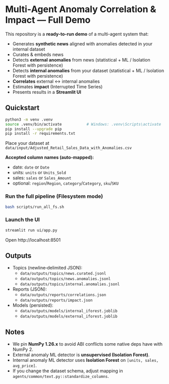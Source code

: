 # Multi‑Agent Anomaly Correlation & Impact — Full Demo

This repository is a **ready-to-run demo** of a multi-agent system that:
- Generates **synthetic news** aligned with anomalies detected in your internal dataset
- Curates & embeds news
- Detects **external anomalies** from news (statistical + ML / Isolation Forest with persistence)
- Detects **internal anomalies** from your dataset (statistical + ML / Isolation Forest with persistence)
- **Correlates** external ↔ internal anomalies
- Estimates **impact** (Interrupted Time Series)
- Presents results in a **Streamlit UI**

## Quickstart

```bash
python3 -m venv .venv
source .venv/bin/activate           # Windows: .venv\Scripts\activate
pip install --upgrade pip
pip install -r requirements.txt
```

Place your dataset at `data/input/Adjusted_Retail_Sales_Data_with_Anomalies.csv`

**Accepted column names (auto-mapped):**
- date: `date` or `Date`
- units: `units` or `Units_Sold`
- sales: `sales` or `Sales_Amount`
- optional: `region`/`Region`, `category`/`Category`, `sku`/`SKU`

### Run the full pipeline (Filesystem mode)
```bash
bash scripts/run_all_fs.sh
```

### Launch the UI
```bash
streamlit run ui/app.py
```
Open http://localhost:8501

## Outputs
- Topics (newline‑delimited JSON):
  - `data/outputs/topics/news.curated.jsonl`
  - `data/outputs/topics/news.anomalies.jsonl`
  - `data/outputs/topics/internal.anomalies.jsonl`
- Reports (JSON):
  - `data/outputs/reports/correlations.json`
  - `data/outputs/reports/impact.json`
- Models (persisted):
  - `data/outputs/models/internal_iforest.joblib`
  - `data/outputs/models/external_iforest.joblib`

## Notes
- We pin **NumPy 1.26.x** to avoid ABI conflicts some native deps have with NumPy 2.
- External anomaly ML detector is **unsupervised (Isolation Forest)**.
- Internal anomaly ML detector uses **Isolation Forest** on `[units, sales, avg_price]`.
- If you change the dataset schema, adjust mapping in `agents/common/text.py::standardize_columns`.
